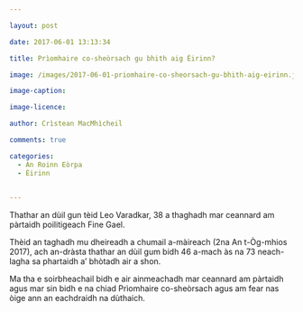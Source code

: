 ```yaml
---

layout: post

date: 2017-06-01 13:13:34

title: Prìomhaire co-sheòrsach gu bhith aig Èirinn?

image: /images/2017-06-01-priomhaire-co-sheorsach-gu-bhith-aig-eirinn.jpg

image-caption:

image-licence:

author: Crìstean MacMhìcheil

comments: true

categories:
  - An Roinn Eòrpa
  - Èirinn
  

---
```


Thathar an dùil gun tèid Leo Varadkar, 38 a thaghadh mar ceannard am pàrtaidh poilitigeach Fine Gael.

<!--more-->

Thèid an taghadh mu dheireadh a chumail a-màireach (2na An t-Òg-mhios 2017), ach an-dràsta thathar an dùil gum bidh 46 a-mach às na 73 neach-lagha sa phartaidh a&#8217; bhòtadh air a shon.

Ma tha e soirbheachail bidh e air ainmeachadh mar ceannard am pàrtaidh agus mar sin bidh e na chiad Prìomhaire co-sheòrsach agus am fear nas òige ann an eachdraidh na dùthaich.
